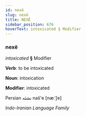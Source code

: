 ```yaml
---
id: nexë
slug: nexë
title: NEXË
sidebar_position: 676
hoverText: intoxicated § Modifier
---
```


### nexë

*intoxicated* **§** Modifier

**Verb**: to be intoxicated

**Noun**: intoxication

**Modifier**: intoxicated

Persian نشئه naš'e [næːˈʃe]

*Indo-Iranian Language Family*